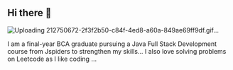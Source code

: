 ## Hi there 👋

![Uploading 212750672-2f3f2b50-c84f-4ed8-a60a-849ae69ff9df.gif…]()



I am a final-year BCA graduate pursuing a Java Full Stack Development course from Jspiders to strengthen my skills...
I also love solving problems on Leetcode as I like coding ...
